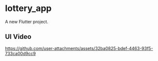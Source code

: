 # lottery_app

A new Flutter project.

## UI Video
https://github.com/user-attachments/assets/32ba0825-bdef-4463-93f5-733ca00d9cc9
